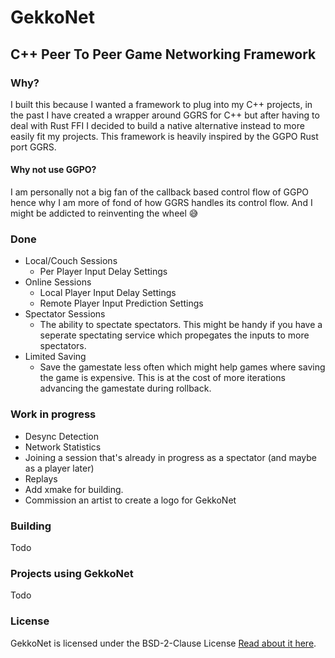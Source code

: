 # GekkoNet
## C++ Peer To Peer Game Networking Framework

### Why?
I built this because I wanted a framework to plug into my C++ projects, in the past I have created a wrapper around GGRS for C++ but after having to deal with Rust FFI I decided to build a native alternative instead to more easily fit my projects. 
This framework is heavily inspired by the GGPO Rust port GGRS.

#### Why not use GGPO?
I am personally not a big fan of the callback based control flow of GGPO hence why I am more of fond of how GGRS handles its control flow. And I might be addicted to reinventing the wheel :sweat_smile:

### Done
- Local/Couch Sessions
	- Per Player Input Delay Settings
- Online Sessions
	- Local Player Input Delay Settings
	- Remote Player Input Prediction Settings
- Spectator Sessions
	- The ability to spectate spectators. This might be handy if you have a seperate spectating service which propegates the inputs to more spectators.
- Limited Saving 
	- Save the gamestate less often which might help games where saving the game is expensive. This is at the cost of more iterations advancing the gamestate during rollback.

### Work in progress
- Desync Detection
- Network Statistics
- Joining a session that's already in progress as a spectator (and maybe as a player later)
- Replays
- Add xmake for building.
- Commission an artist to create a logo for GekkoNet

### Building
Todo

### Projects using GekkoNet
Todo

### License
GekkoNet is licensed under the BSD-2-Clause License
[Read about it here](https://opensource.org/license/bsd-2-clause).
